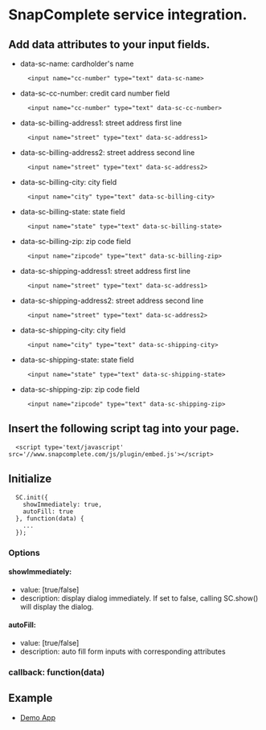 SnapComplete service integration.
=====

## Add data attributes to your input fields.

* data-sc-name: cardholder's name
  ```
    <input name="cc-number" type="text" data-sc-name>
  ```
* data-sc-cc-number: credit card number field
  ```
    <input name="cc-number" type="text" data-sc-cc-number>
  ```
* data-sc-billing-address1: street address first line 
  ```
    <input name="street" type="text" data-sc-address1>
  ```
* data-sc-billing-address2: street address second line
  ```
    <input name="street" type="text" data-sc-address2>
  ```
* data-sc-billing-city: city field
  ```
    <input name="city" type="text" data-sc-billing-city>
  ```
* data-sc-billing-state: state field
  ```
    <input name="state" type="text" data-sc-billing-state>
  ```
* data-sc-billing-zip: zip code field
  ```
    <input name="zipcode" type="text" data-sc-billing-zip>
  ```
* data-sc-shipping-address1: street address first line 
  ```
    <input name="street" type="text" data-sc-address1>
  ```
* data-sc-shipping-address2: street address second line
  ```
    <input name="street" type="text" data-sc-address2>
  ```
* data-sc-shipping-city: city field
  ```
    <input name="city" type="text" data-sc-shipping-city>
  ```
* data-sc-shipping-state: state field
  ```
    <input name="state" type="text" data-sc-shipping-state>
  ```
* data-sc-shipping-zip: zip code field
  ```
    <input name="zipcode" type="text" data-sc-shipping-zip>
  ```

## Insert the following script tag into your page.
```
  <script type='text/javascript' src='//www.snapcomplete.com/js/plugin/embed.js'></script>
```

## Initialize
```
  SC.init({
    showImmediately: true,
    autoFill: true
  }, function(data) {
    ...
  });
```

### Options

#### showImmediately: 
* value: [true/false] 
* description: display dialog immediately. If set to false, calling SC.show()
  will display the dialog.

#### autoFill:
* value: [true/false]
* description: auto fill form inputs with corresponding attributes

### callback: function(data)

## Example
* [Demo App](http://snapcomplete.github.io/embed)
